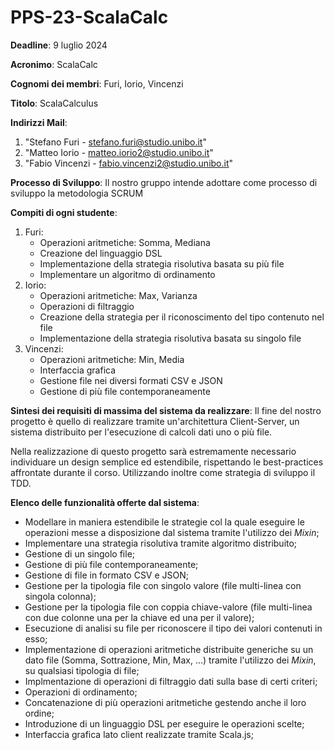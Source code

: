 # PPS-23-ScalaCalc

**Deadline**: 9 luglio 2024

**Acronimo**: ScalaCalc

**Cognomi dei membri**: Furi, Iorio, Vincenzi

**Titolo**: ScalaCalculus

**Indirizzi Mail**: 
1. "Stefano Furi - stefano.furi@studio.unibo.it"
2. "Matteo Iorio - matteo.iorio2@studio.unibo.it"
3. "Fabio Vincenzi - fabio.vincenzi2@studio.unibo.it"

**Processo di Sviluppo**: Il nostro gruppo intende adottare come processo di sviluppo la metodologia SCRUM

**Compiti di ogni studente**: 
1. Furi:
    * Operazioni aritmetiche: Somma, Mediana
    * Creazione del linguaggio DSL
    * Implementazione della strategia risolutiva basata su più file
    * Implementare un algoritmo di ordinamento
2. Iorio:
    * Operazioni aritmetiche: Max, Varianza
    * Operazioni di filtraggio
    * Creazione della strategia per il riconoscimento del tipo contenuto nel file
    * Implementazione della strategia risolutiva basata su singolo file
3. Vincenzi: 
    * Operazioni aritmetiche: Min, Media
    * Interfaccia grafica
    * Gestione file nei diversi formati CSV e JSON
    * Gestione di più file contemporaneamente

**Sintesi dei requisiti di massima del sistema da realizzare**: Il fine del nostro progetto è quello di realizzare tramite un'architettura Client-Server, un sistema distribuito per l'esecuzione di calcoli dati uno o più file.

Nella realizzazione di questo progetto sarà estremamente necessario individuare un design semplice ed estendibile, rispettando le best-practices affrontate durante il corso. Utilizzando inoltre come strategia di sviluppo il TDD.

**Elenco delle funzionalità offerte dal sistema**: 
+ Modellare in maniera estendibile le strategie col la quale eseguire le operazioni messe a disposizione dal sistema tramite l'utilizzo dei *Mixin*;
+ Implementare una strategia risolutiva tramite algoritmo distribuito;
+ Gestione di un singolo file;
+ Gestione di più file contemporaneamente;
+ Gestione di file in formato CSV e JSON;
+ Gestione per la tipologia file con singolo valore (file multi-linea con singola colonna);
+ Gestione per la tipologia file con coppia chiave-valore (file multi-linea con due colonne una per la chiave ed una per il valore);
+ Esecuzione di analisi su file per riconoscere il tipo dei valori contenuti in esso;
+ Implementazione di operazioni aritmetiche distribuite generiche su un dato file (Somma, Sottrazione, Min, Max, ...) tramite l'utilizzo dei *Mixin*, su qualsiasi tipologia di file;
+ Implmentazione di operazioni di filtraggio dati sulla base di certi criteri;
+ Operazioni di ordinamento;
+ Concatenazione di più operazioni aritmetiche gestendo anche il loro ordine;
+ Introduzione di un linguaggio DSL per eseguire le operazioni scelte;
+ Interfaccia grafica lato client realizzate tramite Scala.js;


